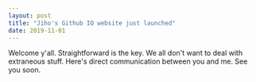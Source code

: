 ```yaml
---
layout: post
title: "Jiho's Github IO website just launched"
date: 2019-11-01
---
```

Welcome y'all. Straightforward is the key. We all don't want to deal with
extraneous stuff. Here's direct communication between you and me. See you
soon. 
